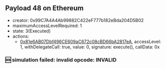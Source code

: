 ## Payload 48 on Ethereum

- creator: 0x99C7A4A4Ab99882C422eF777b182eBda204D5B02
- maximumAccessLevelRequired: 1
- state: 3(Executed)
- actions:
  - [0x81e6AB07Dbf496CE609aC672c08cBD66bA2817eA](https://etherscan.io/tx/0x81e6AB07Dbf496CE609aC672c08cBD66bA2817eA), accessLevel: 1, withDelegateCall: true, value: 0, signature: execute(), callData: 0x

### :sos: simulation failed: invalid opcode: INVALID
